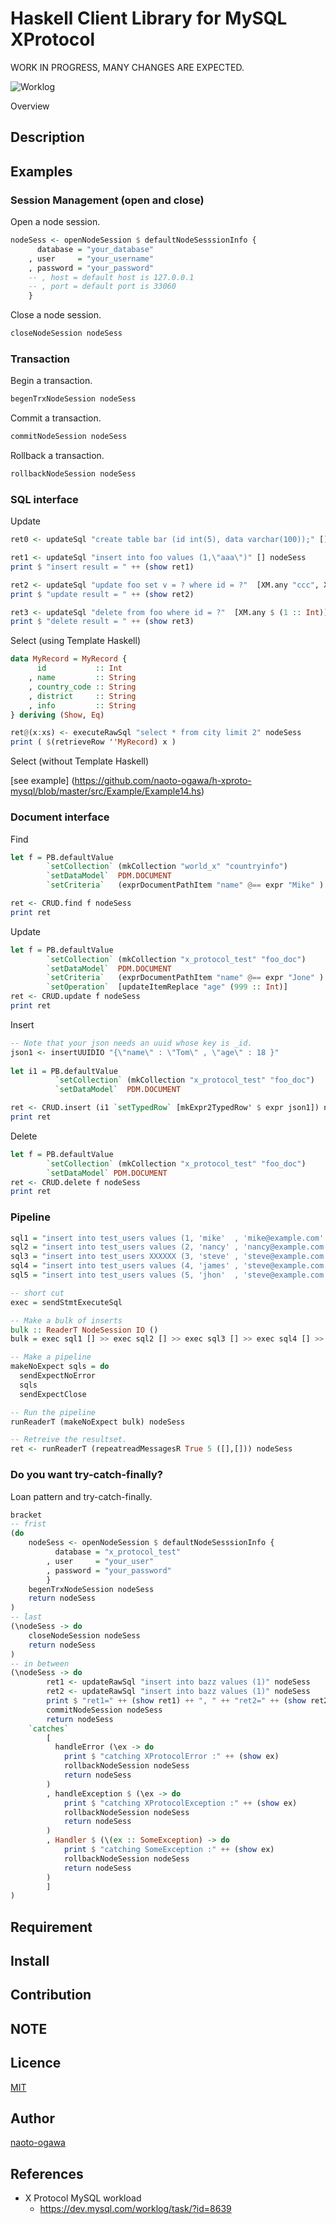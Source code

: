 Haskell Client Library for MySQL XProtocol
====

WORK IN PROGRESS, MANY CHANGES ARE EXPECTED.

![Worklog](https://github.com/naoto-ogawa/h-xproto-mysql/wiki/WorkLog)

Overview

## Description

## Examples

### Session Management (open and close)

Open a node session.
```haskell
nodeSess <- openNodeSession $ defaultNodeSesssionInfo {
      database = "your_database"
    , user     = "your_username"
    , password = "your_password"
    -- , host = default host is 127.0.0.1
    -- , port = default port is 33060
    }
```
Close a node session.
```haskell
closeNodeSession nodeSess
```

### Transaction

Begin a transaction.
```haskell
begenTrxNodeSession nodeSess
```

Commit a transaction.
```haskell
commitNodeSession nodeSess
```
Rollback a transaction.
```haskell
rollbackNodeSession nodeSess
```

### SQL interface

Update
```haskell
ret0 <- updateSql "create table bar (id int(5), data varchar(100));" [] nodeSess

ret1 <- updateSql "insert into foo values (1,\"aaa\")" [] nodeSess
print $ "insert result = " ++ (show ret1)

ret2 <- updateSql "update foo set v = ? where id = ?"  [XM.any "ccc", XM.any $ (1 :: Int)] nodeSess
print $ "update result = " ++ (show ret2)

ret3 <- updateSql "delete from foo where id = ?"  [XM.any $ (1 :: Int)] nodeSess
print $ "delete result = " ++ (show ret3)
```

Select (using Template Haskell)
```haskell
data MyRecord = MyRecord {
      id           :: Int
    , name         :: String
    , country_code :: String
    , district     :: String
    , info         :: String
} deriving (Show, Eq)

ret@(x:xs) <- executeRawSql "select * from city limit 2" nodeSess
print ( $(retrieveRow ''MyRecord) x )
```

Select (without Template Haskell)

[see example] (https://github.com/naoto-ogawa/h-xproto-mysql/blob/master/src/Example/Example14.hs)

### Document interface

Find
```haskell
let f = PB.defaultValue 
        `setCollection` (mkCollection "world_x" "countryinfo") 
        `setDataModel`  PDM.DOCUMENT 
        `setCriteria`   (exprDocumentPathItem "name" @== expr "Mike" )

ret <- CRUD.find f nodeSess
print ret
```

Update
```haskell
let f = PB.defaultValue 
        `setCollection` (mkCollection "x_protocol_test" "foo_doc") 
        `setDataModel`  PDM.DOCUMENT 
        `setCriteria`   (exprDocumentPathItem "name" @== expr "Jone" )
        `setOperation`  [updateItemReplace "age" (999 :: Int)]
ret <- CRUD.update f nodeSess
print ret
```

Insert
```haskell
-- Note that your json needs an uuid whose key is _id.
json1 <- insertUUIDIO "{\"name\" : \"Tom\" , \"age\" : 18 }"
 
let i1 = PB.defaultValue 
          `setCollection` (mkCollection "x_protocol_test" "foo_doc") 
          `setDataModel`  PDM.DOCUMENT 

ret <- CRUD.insert (i1 `setTypedRow` [mkExpr2TypedRow' $ expr json1]) nodeSess
print ret
``` 

Delete
```haskell
let f = PB.defaultValue 
        `setCollection` (mkCollection "x_protocol_test" "foo_doc") 
        `setDataModel` PDM.DOCUMENT
ret <- CRUD.delete f nodeSess
print ret
```

### Pipeline

```haskell
sql1 = "insert into test_users values (1, 'mike'  , 'mike@example.com'  ,  45);"
sql2 = "insert into test_users values (2, 'nancy' , 'nancy@example.com' , 115);"
sql3 = "insert into test_users XXXXXX (3, 'steve' , 'steve@example.com' , 298);"  -- invalid sql
sql4 = "insert into test_users values (4, 'james' , 'steve@example.com' , 444);"  -- rejected by server
sql5 = "insert into test_users values (5, 'jhon'  , 'steve@example.com' , 555);"  -- rejected by server

-- short cut
exec = sendStmtExecuteSql 

-- Make a bulk of inserts
bulk :: ReaderT NodeSession IO ()
bulk = exec sql1 [] >> exec sql2 [] >> exec sql3 [] >> exec sql4 [] >> exec sql5 [] 

-- Make a pipeline
makeNoExpect sqls = do  
  sendExpectNoError
  sqls
  sendExpectClose

-- Run the pipeline
runReaderT (makeNoExpect bulk) nodeSess

-- Retreive the resultset.
ret <- runReaderT (repeatreadMessagesR True 5 ([],[])) nodeSess
```

### Do you want try-catch-finally?

Loan pattern and try-catch-finally.
```haskell
bracket
-- frist
(do
    nodeSess <- openNodeSession $ defaultNodeSesssionInfo {
          database = "x_protocol_test"
        , user     = "your_user"
        , password = "your_password"
        }
    begenTrxNodeSession nodeSess
    return nodeSess
)
-- last
(\nodeSess -> do
    closeNodeSession nodeSess
    return nodeSess
)
-- in between
(\nodeSess -> do
        ret1 <- updateRawSql "insert into bazz values (1)" nodeSess
        ret2 <- updateRawSql "insert into bazz values (1)" nodeSess
        print $ "ret1=" ++ (show ret1) ++ ", " ++ "ret2=" ++ (show ret2)
        commitNodeSession nodeSess
        return nodeSess
    `catches`
        [
          handleError (\ex -> do
            print $ "catching XProtocolError :" ++ (show ex)
            rollbackNodeSession nodeSess
            return nodeSess
        )
        , handleException $ (\ex -> do
            print $ "catching XProtocolException :" ++ (show ex)
            rollbackNodeSession nodeSess
            return nodeSess
        )
        , Handler $ (\(ex :: SomeException) -> do
            print $ "catching SomeException :" ++ (show ex)
            rollbackNodeSession nodeSess
            return nodeSess
        )
        ]
)
```

## Requirement

## Install

## Contribution

## NOTE

## Licence

[MIT](https://github.com/tcnksm/tool/blob/master/LICENCE)

## Author

[naoto-ogawa](https://github.com/naoto-ogawa)

## References

* X Protocol MySQL workload 
  * https://dev.mysql.com/worklog/task/?id=8639

